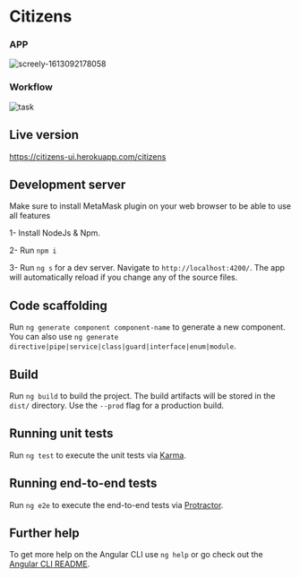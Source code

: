 # Citizens

 ### APP 

![screely-1613092178058](https://user-images.githubusercontent.com/15608990/107718967-c3000f80-6cdf-11eb-9868-2dc98bc5e5cc.png)

 ### Workflow

![task](https://user-images.githubusercontent.com/15608990/107717653-d65dab80-6cdc-11eb-80b4-a63e07f8a45a.png)


## Live version

https://citizens-ui.herokuapp.com/citizens


## Development server

Make sure to install MetaMask plugin on your web browser to be able to use all features

1- Install NodeJs & Npm.

2- Run `npm i`

3- Run `ng s` for a dev server. Navigate to `http://localhost:4200/`. The app will automatically reload if you change any of the source files.


## Code scaffolding

Run `ng generate component component-name` to generate a new component. You can also use `ng generate directive|pipe|service|class|guard|interface|enum|module`.

## Build

Run `ng build` to build the project. The build artifacts will be stored in the `dist/` directory. Use the `--prod` flag for a production build.

## Running unit tests

Run `ng test` to execute the unit tests via [Karma](https://karma-runner.github.io).

## Running end-to-end tests

Run `ng e2e` to execute the end-to-end tests via [Protractor](http://www.protractortest.org/).

## Further help

To get more help on the Angular CLI use `ng help` or go check out the [Angular CLI README](https://github.com/angular/angular-cli/blob/master/README.md).
